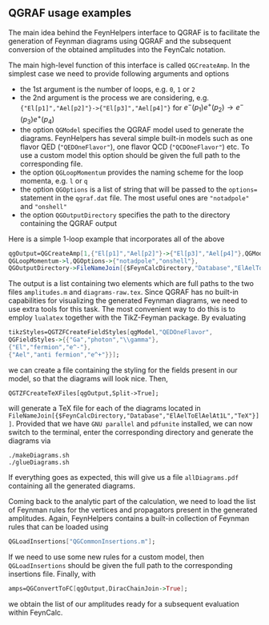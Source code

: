 ## QGRAF usage examples

The main idea behind the FeynHelpers interface to QGRAF is to facilitate the generation of Feynman diagrams using QGRAF and the subsequent conversion of the obtained amplitudes into the FeynCalc notation.

The main high-level function of this interface is called `QGCreateAmp`. In the simplest case we need to provide following arguments and options

- the 1st argument is the number of loops, e.g. `0`, `1` or `2`
- the 2nd argument is the process we are considering, e.g. `{"El[p1]","Ael[p2]"}->{"El[p3]","Ael[p4]"}` for $e^- (p_1) e^+ (p_2) \to e^- (p_3) e^+ (p_4)$
- the option `QGModel` specifies the QGRAF model used to generate the diagrams. FeynHelpers has several simple built-in models such as one flavor QED (`"QEDOneFlavor"`), one flavor QCD (`"QCDOneFlavor"`) etc. To use a custom model this option should be given the full path to the corresponding file.
- the option `QGLoopMomentum` provides the naming scheme for the loop momenta, e.g. `l` or `q`
- the option `QGOptions` is a list of string that will be passed to the `options=` statement in the `qgraf.dat` file. The most useful ones are `"notadpole"` and `"onshell"`
- the option `QGOutputDirectory` specifies the path to the directory containing the QGRAF output

Here is a simple 1-loop example that incorporates all of the above

```mathematica
qgOutput=QGCreateAmp[1,{"El[p1]","Ael[p2]"}->{"El[p3]","Ael[p4]"},QGModel->"QEDOneFlavor",
QGLoopMomentum->l,QGOptions->{"notadpole","onshell"},
QGOutputDirectory->FileNameJoin[{$FeynCalcDirectory,"Database","ElAelToElAelAt1L"}]];
```

The output is a list containing two elements which are full paths to the two files `amplitudes.m` and `diagrams-raw.tex`. Since QGRAF has no built-in capabilities for visualizing the generated Feynman diagrams, we need to use extra tools for this task. The most convenient way to do this is to employ `lualatex` together with the TikZ-Feyman package. By evaluating 

```mathematica
tikzStyles=QGTZFCreateFieldStyles[qgModel,"QEDOneFlavor",
QGFieldStyles->{{"Ga","photon","\\gamma"},
{"El","fermion","e^-"},
{"Ael","anti fermion","e^+"}}];
```
we can create a file containing the styling for the fields present in our model, so that the diagrams will look nice. Then, 

```
QGTZFCreateTeXFiles[qgOutput,Split->True];
```
will generate a TeX file for each of the diagrams located in `FileNameJoin[{$FeynCalcDirectory,"Database","ElAelToElAelAt1L","TeX"}]]`. Provided that we have `GNU parallel` and `pdfunite` installed, we can now switch to the terminal, enter the corresponding directory and generate the diagrams via

```
./makeDiagrams.sh
./glueDiagrams.sh
```

If everything goes as expected, this will give us a file `allDiagrams.pdf` containing all the generated diagrams.

Coming back to the analytic part of the calculation, we need to load the list of Feynman rules for the vertices and propagators present in the generated amplitudes. Again, FeynHelpers contains a built-in collection of Feynman rules that can be loaded using 

```mathematica
QGLoadInsertions["QGCommonInsertions.m"];
```

If we need to use some new rules for a custom model, then `QGLoadInsertions` should be given the full path to the corresponding insertions file. Finally, with

```mathematica
amps=QGConvertToFC[qgOutput,DiracChainJoin->True];
```

we obtain the list of our amplitudes ready for a subsequent evaluation within FeynCalc.